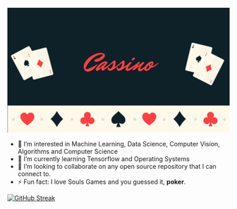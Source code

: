 
![Cassino Banner](Cassino.png)

- 👀 I’m interested in Machine Learning, Data Science, Computer Vision, Algorithms and Computer Science
- 🌱 I’m currently learning Tensorflow and Operating Systems
- 💞️ I’m looking to collaborate on any open source repository that I can connect to.
- ⚡ Fun fact: I love Souls Games and you guessed it, **poker**.

[![GitHub Streak](https://streak-stats.demolab.com?user=KingCassino&theme=github-dark&hide_border=true)](https://git.io/streak-stats)

<!---
KingCassino/KingCassino is a ✨ special ✨ repository because its `README.md` (this file) appears on your GitHub profile.
You can click the Preview link to take a look at your changes.
--->
